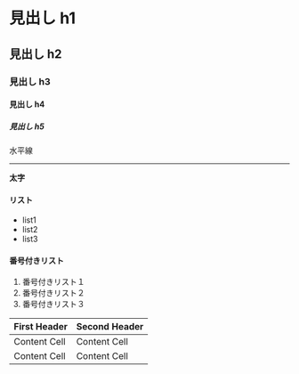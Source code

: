 # 見出し h1
## 見出し h2
### 見出し h3
#### 見出し h4
##### 見出し h5

水平線

---

**太字**

#### リスト
- list1
- list2
- list3

#### 番号付きリスト
1. 番号付きリスト１
2. 番号付きリスト２
3. 番号付きリスト３



First Header  | Second Header
------------- | -------------
Content Cell  | Content Cell
Content Cell  | Content Cell